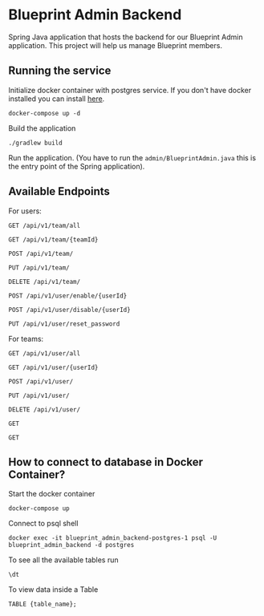 # Blueprint Admin Backend
Spring Java application that hosts the backend for our Blueprint Admin application. This project will help us manage Blueprint members.

## Running the service
Initialize docker container with postgres service. If you don't have docker installed you can install [here](https://docs.docker.com/engine/install/).
```
docker-compose up -d
```
Build the application
```
./gradlew build
```
Run the application. (You have to run the ```admin/BlueprintAdmin.java``` this is the entry point of the Spring application).


## Available Endpoints
For users:
```
GET /api/v1/team/all
```
```
GET /api/v1/team/{teamId}
```
```
POST /api/v1/team/
```
```
PUT /api/v1/team/
```
```
DELETE /api/v1/team/
```
```
POST /api/v1/user/enable/{userId}
```
```
POST /api/v1/user/disable/{userId}
```
```
PUT /api/v1/user/reset_password
```

For teams:
```
GET /api/v1/user/all
```
```
GET /api/v1/user/{userId}
```
```
POST /api/v1/user/
```
```
PUT /api/v1/user/
```
```
DELETE /api/v1/user/
```
```
GET
```
```
GET
```


## How to connect to database in Docker Container?
Start the docker container
```
docker-compose up
```

Connect to psql shell
```
docker exec -it blueprint_admin_backend-postgres-1 psql -U blueprint_admin_backend -d postgres
```
To see all the available tables run
```
\dt
```
To view data inside a Table
```
TABLE {table_name};
```
